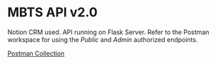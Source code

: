 # MBTS API v2.0

Notion CRM used. API running on Flask Server. Refer to the Postman workspace for using the *Public* and *Admin* authorized endpoints.

[Postman Collection](https://documenter.getpostman.com/view/19071207/UVeFNS53)
